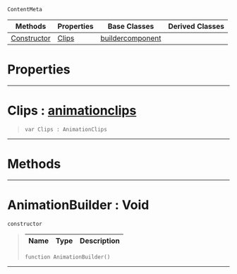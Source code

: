  `ContentMeta`

|Methods|Properties|Base Classes|Derived Classes|
|---|---|---|---|
|[ Constructor](https://github.com/PlasmaEngine/PlasmaDocs/blob/master/code_reference/class_reference/animationbuilder.markdown#animationbuilder-void)|[ Clips](https://github.com/PlasmaEngine/PlasmaDocs/blob/master/code_reference/class_reference/animationbuilder.markdown#clips-plasma-engine-docume)|[buildercomponent](https://github.com/PlasmaEngine/PlasmaDocs/blob/master/code_reference/class_reference/buildercomponent.markdown)| |


 #  Properties


---  
 #  Clips : [animationclips](https://github.com/PlasmaEngine/PlasmaDocs/blob/master/code_reference/class_reference/animationclips.markdown)

> 
> ``` lang=cpp, name=Lightning
> var Clips : AnimationClips


---  
 #  Methods


---  
 #  AnimationBuilder : Void

 `constructor`

> 
> |Name|Type|Description|
> |---|---|---|
> ``` lang=cpp, name=Lightning
> function AnimationBuilder()
> ``` 


---  
 

 